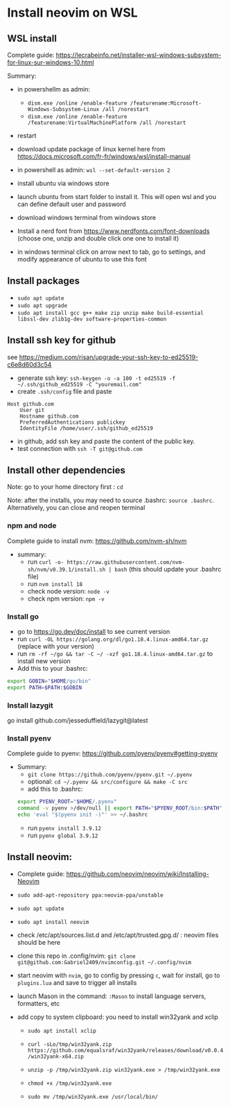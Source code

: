 # Install neovim on WSL 

## WSL install

Complete guide:  https://lecrabeinfo.net/installer-wsl-windows-subsystem-for-linux-sur-windows-10.html 

Summary:
- in powershellm as admin:
  - `dism.exe /online /enable-feature /featurename:Microsoft-Windows-Subsystem-Linux /all /norestart`
  - `dism.exe /online /enable-feature /featurename:VirtualMachinePlatform /all /norestart`
- restart
- download update package of linux kernel here from https://docs.microsoft.com/fr-fr/windows/wsl/install-manual
- in powershell as admin: `wsl --set-default-version 2`

- install ubuntu via windows store
- launch ubuntu from start folder to install it. This will open wsl and you can define default user and password

- download windows terminal from windows store
- Install a nerd font from https://www.nerdfonts.com/font-downloads (choose one, unzip and double click one one to install it)
- in windows terminal click on arrow next to tab, go to settings, and modify appearance of ubuntu to use this font 


## Install packages
- `sudo apt update`
- `sudo apt upgrade`
- `sudo apt install gcc g++ make zip unzip make build-essential libssl-dev zlib1g-dev software-properties-common`

## Install ssh key for github

see https://medium.com/risan/upgrade-your-ssh-key-to-ed25519-c6e8d60d3c54
- generate ssh key: `ssh-keygen -o -a 100 -t ed25519 -f ~/.ssh/github_ed25519 -C "youremail.com"`
- create `.ssh/config` file and paste
```
Host github.com
    User git
    Hostname github.com
    PreferredAuthentications publickey
    IdentityFile /home/user/.ssh/github_ed25519
```
- in github, add ssh key and paste the content of the public key.
- test connection with `ssh -T git@github.com`

## Install other dependencies 
Note: go to your home directory first : `cd`

Note: after the installs, you may need to source .bashrc: `source .bashrc`.
Alternatively, you can close and reopen terminal

### npm and node
Complete guide to install nvm: https://github.com/nvm-sh/nvm
- summary: 
  - run `curl -o- https://raw.githubusercontent.com/nvm-sh/nvm/v0.39.1/install.sh | bash` (this should update your .bashrc file)
  - run `nvm install 18`
  - check node version: `node -v`
  - check npm version: `npm -v`

### Install go
- go to https://go.dev/doc/install to see current version
- run `curl -OL https://golang.org/dl/go1.18.4.linux-amd64.tar.gz` (replace with your version)
- run `rm -rf ~/go && tar -C ~/ -xzf go1.18.4.linux-amd64.tar.gz` to install new version
- Add this to your .bashrc: 
```bash
export GOBIN="$HOME/go/bin"
export PATH=$PATH:$GOBIN
```

### Install lazygit
go install github.com/jesseduffield/lazygit@latest


### Install pyenv
Complete guide to pyenv: https://github.com/pyenv/pyenv#getting-pyenv
- Summary:
  - `git clone https://github.com/pyenv/pyenv.git ~/.pyenv`
  - optional: `cd ~/.pyenv && src/configure && make -C src`
  - add this to .bashrc: 
  ```bash
  export PYENV_ROOT="$HOME/.pyenv"
  command -v pyenv >/dev/null || export PATH="$PYENV_ROOT/bin:$PATH"
  echo 'eval "$(pyenv init -)"' >> ~/.bashrc
  ```
  - run `pyenv install 3.9.12`
  - run `pyenv global 3.9.12`

## Install neovim:
- Complete guide: https://github.com/neovim/neovim/wiki/Installing-Neovim
- `sudo add-apt-repository ppa:neovim-ppa/unstable`
- `sudo apt update`
- `sudo apt install neovim`
- check /etc/apt/sources.list.d and /etc/apt/trusted.gpg.d/ : neovim files should be here

- clone this repo in .config/nvim: `git clone git@github.com:Gabriel2409/nvimconfig.git ~/.config/nvim`
- start neovim with `nvim`, go to config by pressing `c`, wait for install, go to `plugins.lua` and save to trigger all installs
- launch Mason in the command: `:Mason` to install language servers, formatters, etc

- add copy to system clipboard: you need to install win32yank and xclip
  - `sudo apt install xclip`

  - `curl -sLo/tmp/win32yank.zip https://github.com/equalsraf/win32yank/releases/download/v0.0.4/win32yank-x64.zip`
  - `unzip -p /tmp/win32yank.zip win32yank.exe > /tmp/win32yank.exe`
  - `chmod +x /tmp/win32yank.exe`
  - `sudo mv /tmp/win32yank.exe /usr/local/bin/`





